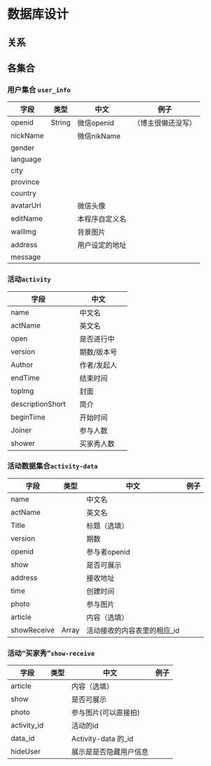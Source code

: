 # 数据库设计

## 关系

## 各集合

### 用户集合 `user_info`
| 字段 | 类型 | 中文 | 例子 |
| ---- | ---- | ---- | ---- |
| openid | String | 微信openid | （博主很懒还没写） |
| nickName |      | 微信nikName |      |
| gender |      |      |      |
| language | | | |
| city | | | |
| province | | | |
| country | | | |
| avatarUrl | | 微信头像 | |
| editName | | 本程序自定义名 | |
| wallImg | | 背景图片 | |
| address | | 用户设定的地址 | |
| message | |  | |

### 活动`activity`

| 字段             |      | 中文        |      |
| ---------------- | ---- | ----------- | ---- |
| name             |      | 中文名      |      |
| actName          |      | 英文名      |      |
| open             |      | 是否进行中  |      |
| version          |      | 期数/版本号 |      |
| Author           |      | 作者/发起人 |      |
| endTime          |      | 结束时间    |      |
| topImg           |      | 封面        |      |
| descriptionShort |      | 简介        |      |
| beginTime        |      | 开始时间    |      |
| Joiner           |      | 参与人数    |      |
| shower           |      | 买家秀人数  |      |

### 活动数据集合`activity-data`

| 字段        | 类型  | 中文           | 例子           |
| ----------- | ----- | -------------- | -------------- |
| name        |       | 中文名         |                |
| actName     |       | 英文名         |                |
| Title       |       | 标题（选填）   |                |
| version     |       | 期数           |                |
| openid      |       | 参与者openid   |                |
| show        |       | 是否可展示     |                |
| address     |       | 接收地址       |                |
| time        |       | 创建时间       |                |
| photo       |       | 参与图片       |                |
| article     |       | 内容（选填）   |                |
| showReceive | Array | 活动接收的内容表里的相应_id |                 |

### 活动“买家秀”`show-receive`

| 字段        | 类型 | 中文                   | 例子 |
| ----------- | ---- | ---------------------- | ---- |
| article     |      | 内容（选填）           |      |
| show        |      | 是否可展示             |      |
| photo       |      | 参与图片(可以直接拍)   |      |
| activity_id |      | 活动的id               |      |
| data_id     |      | Activity-data 的_id    |      |
| hideUser    |      | 展示是是否隐藏用户信息 |      |

